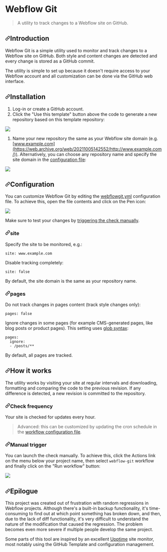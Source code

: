 # Webflow Git

> A utility to track changes to a Webflow site on GitHub.

## [<svg class="octicon octicon-link" viewbox="0 0 16 16" version="1.1" width="16" height="16" aria-hidden="true"><path fill-rule="evenodd" d="M7.775 3.275a.75.75 0 001.06 1.06l1.25-1.25a2 2 0 112.83 2.83l-2.5 2.5a2 2 0 01-2.83 0 .75.75 0 00-1.06 1.06 3.5 3.5 0 004.95 0l2.5-2.5a3.5 3.5 0 00-4.95-4.95l-1.25 1.25zm-4.69 9.64a2 2 0 010-2.83l2.5-2.5a2 2 0 012.83 0 .75.75 0 001.06-1.06 3.5 3.5 0 00-4.95 0l-2.5 2.5a3.5 3.5 0 004.95 4.95l1.25-1.25a.75.75 0 00-1.06-1.06l-1.25 1.25a2 2 0 01-2.83 0z"></path></svg>](https://web.archive.org/web/20211005142552/https://github.com/loomchild/webflow-git#introduction)Introduction

Webflow Git is a simple utility used to monitor and track changes to a Webflow site on GitHub. Both style and content changes are detected and every change is stored as a GitHub commit.

The utility is simple to set up because it doesn't require access to your Webflow account and all customization can be done via the GitHub web interface.

## [<svg class="octicon octicon-link" viewbox="0 0 16 16" version="1.1" width="16" height="16" aria-hidden="true"><path fill-rule="evenodd" d="M7.775 3.275a.75.75 0 001.06 1.06l1.25-1.25a2 2 0 112.83 2.83l-2.5 2.5a2 2 0 01-2.83 0 .75.75 0 00-1.06 1.06 3.5 3.5 0 004.95 0l2.5-2.5a3.5 3.5 0 00-4.95-4.95l-1.25 1.25zm-4.69 9.64a2 2 0 010-2.83l2.5-2.5a2 2 0 012.83 0 .75.75 0 001.06-1.06 3.5 3.5 0 00-4.95 0l-2.5 2.5a3.5 3.5 0 004.95 4.95l1.25-1.25a.75.75 0 00-1.06-1.06l-1.25 1.25a2 2 0 01-2.83 0z"></path></svg>](https://web.archive.org/web/20211005142552/https://github.com/loomchild/webflow-git#installation)Installation

1. Log-in or create a GitHub account.
2. Click the "Use this template" button above the code to generate a new repository based on this template repository:

<img src="https://web.archive.org/web/20211005142552/https://user-images.githubusercontent.com/2506014/134331253-501c4947-e66a-4066-b939-9a48ff001d60.png">

1. Name your new repository the same as your Webflow site domain (e.g. [www.example.com](https://web.archive.org/web/20211005142552/http://www.example.com/)). Alternatively, you can choose any repository name and specify the site domain in the [configuration file](https://web.archive.org/web/20211005142552/https://github.com/loomchild/webflow-git#configuration):

<img src="https://web.archive.org/web/20211005142552/https://user-images.githubusercontent.com/2506014/134332104-ee3c654d-6481-465f-b791-56a7dd2c50ca.png">

## [<svg class="octicon octicon-link" viewbox="0 0 16 16" version="1.1" width="16" height="16" aria-hidden="true"><path fill-rule="evenodd" d="M7.775 3.275a.75.75 0 001.06 1.06l1.25-1.25a2 2 0 112.83 2.83l-2.5 2.5a2 2 0 01-2.83 0 .75.75 0 00-1.06 1.06 3.5 3.5 0 004.95 0l2.5-2.5a3.5 3.5 0 00-4.95-4.95l-1.25 1.25zm-4.69 9.64a2 2 0 010-2.83l2.5-2.5a2 2 0 012.83 0 .75.75 0 001.06-1.06 3.5 3.5 0 00-4.95 0l-2.5 2.5a3.5 3.5 0 004.95 4.95l1.25-1.25a.75.75 0 00-1.06-1.06l-1.25 1.25a2 2 0 01-2.83 0z"></path></svg>](https://web.archive.org/web/20211005142552/https://github.com/loomchild/webflow-git#configuration)Configuration

You can customize Webflow Git by editing the [webflowgit.yml](https://web.archive.org/web/20211005142552/https://github.com/loomchild/webflow-git/blob/master/webflowgit.yml) configuration file. To achieve this, open the file contents and click on the Pen icon:

<img src="https://web.archive.org/web/20211005142552/https://user-images.githubusercontent.com/2506014/134331242-fd3da739-705c-4e18-9f37-b6db6398c6ef.png">

Make sure to test your changes by [triggering the check manually](https://web.archive.org/web/20211005142552/https://github.com/loomchild/webflow-git#manual-trigger).

### [<svg class="octicon octicon-link" viewbox="0 0 16 16" version="1.1" width="16" height="16" aria-hidden="true"><path fill-rule="evenodd" d="M7.775 3.275a.75.75 0 001.06 1.06l1.25-1.25a2 2 0 112.83 2.83l-2.5 2.5a2 2 0 01-2.83 0 .75.75 0 00-1.06 1.06 3.5 3.5 0 004.95 0l2.5-2.5a3.5 3.5 0 00-4.95-4.95l-1.25 1.25zm-4.69 9.64a2 2 0 010-2.83l2.5-2.5a2 2 0 012.83 0 .75.75 0 001.06-1.06 3.5 3.5 0 00-4.95 0l-2.5 2.5a3.5 3.5 0 004.95 4.95l1.25-1.25a.75.75 0 00-1.06-1.06l-1.25 1.25a2 2 0 01-2.83 0z"></path></svg>](https://web.archive.org/web/20211005142552/https://github.com/loomchild/webflow-git#site)site

Specify the site to be monitored, e.g.:

```
site: www.example.com
```

Disable tracking completely:

```
site: false
```

By default, the site domain is the same as your repository name.

### [<svg class="octicon octicon-link" viewbox="0 0 16 16" version="1.1" width="16" height="16" aria-hidden="true"><path fill-rule="evenodd" d="M7.775 3.275a.75.75 0 001.06 1.06l1.25-1.25a2 2 0 112.83 2.83l-2.5 2.5a2 2 0 01-2.83 0 .75.75 0 00-1.06 1.06 3.5 3.5 0 004.95 0l2.5-2.5a3.5 3.5 0 00-4.95-4.95l-1.25 1.25zm-4.69 9.64a2 2 0 010-2.83l2.5-2.5a2 2 0 012.83 0 .75.75 0 001.06-1.06 3.5 3.5 0 00-4.95 0l-2.5 2.5a3.5 3.5 0 004.95 4.95l1.25-1.25a.75.75 0 00-1.06-1.06l-1.25 1.25a2 2 0 01-2.83 0z"></path></svg>](https://web.archive.org/web/20211005142552/https://github.com/loomchild/webflow-git#pages)pages

Do not track changes in pages content (track style changes only):

```
pages: false
```

Ignore changes in some pages (for example CMS-generated pages, like blog posts or product pages). This setting uses [glob syntax](https://web.archive.org/web/20211005142552/https://github.com/micromatch/picomatch#globbing-features):

```
pages:
  ignore:
  - /posts/**
```

By default, all pages are tracked.

## [<svg class="octicon octicon-link" viewbox="0 0 16 16" version="1.1" width="16" height="16" aria-hidden="true"><path fill-rule="evenodd" d="M7.775 3.275a.75.75 0 001.06 1.06l1.25-1.25a2 2 0 112.83 2.83l-2.5 2.5a2 2 0 01-2.83 0 .75.75 0 00-1.06 1.06 3.5 3.5 0 004.95 0l2.5-2.5a3.5 3.5 0 00-4.95-4.95l-1.25 1.25zm-4.69 9.64a2 2 0 010-2.83l2.5-2.5a2 2 0 012.83 0 .75.75 0 001.06-1.06 3.5 3.5 0 00-4.95 0l-2.5 2.5a3.5 3.5 0 004.95 4.95l1.25-1.25a.75.75 0 00-1.06-1.06l-1.25 1.25a2 2 0 01-2.83 0z"></path></svg>](https://web.archive.org/web/20211005142552/https://github.com/loomchild/webflow-git#how-it-works)How it works

The utility works by visiting your site at regular intervals and downloading, formatting and comparing the code to the previous revision. If any difference is detected, a new revision is committed to the repository.

### [<svg class="octicon octicon-link" viewbox="0 0 16 16" version="1.1" width="16" height="16" aria-hidden="true"><path fill-rule="evenodd" d="M7.775 3.275a.75.75 0 001.06 1.06l1.25-1.25a2 2 0 112.83 2.83l-2.5 2.5a2 2 0 01-2.83 0 .75.75 0 00-1.06 1.06 3.5 3.5 0 004.95 0l2.5-2.5a3.5 3.5 0 00-4.95-4.95l-1.25 1.25zm-4.69 9.64a2 2 0 010-2.83l2.5-2.5a2 2 0 012.83 0 .75.75 0 001.06-1.06 3.5 3.5 0 00-4.95 0l-2.5 2.5a3.5 3.5 0 004.95 4.95l1.25-1.25a.75.75 0 00-1.06-1.06l-1.25 1.25a2 2 0 01-2.83 0z"></path></svg>](https://web.archive.org/web/20211005142552/https://github.com/loomchild/webflow-git#check-frequency)Check frequency

Your site is checked for updates every hour.

> Advanced: this can be customized by updating the cron schedule in the [workflow configuration file](https://web.archive.org/web/20211005142552/https://github.com/loomchild/webflow-git/blob/master/.github/workflows/main.yml).

### [<svg class="octicon octicon-link" viewbox="0 0 16 16" version="1.1" width="16" height="16" aria-hidden="true"><path fill-rule="evenodd" d="M7.775 3.275a.75.75 0 001.06 1.06l1.25-1.25a2 2 0 112.83 2.83l-2.5 2.5a2 2 0 01-2.83 0 .75.75 0 00-1.06 1.06 3.5 3.5 0 004.95 0l2.5-2.5a3.5 3.5 0 00-4.95-4.95l-1.25 1.25zm-4.69 9.64a2 2 0 010-2.83l2.5-2.5a2 2 0 012.83 0 .75.75 0 001.06-1.06 3.5 3.5 0 00-4.95 0l-2.5 2.5a3.5 3.5 0 004.95 4.95l1.25-1.25a.75.75 0 00-1.06-1.06l-1.25 1.25a2 2 0 01-2.83 0z"></path></svg>](https://web.archive.org/web/20211005142552/https://github.com/loomchild/webflow-git#manual-trigger)Manual trigger

You can launch the check manually. To achieve this, click the Actions link on the menu below your project name, then select `webflow-git` workflow and finally click on the "Run workflow" button:

<img src="https://web.archive.org/web/20211005142552/https://user-images.githubusercontent.com/2506014/134331249-c2e64b87-3d8d-4dbd-b1d9-46352fd5d3bd.png">

## [<svg class="octicon octicon-link" viewbox="0 0 16 16" version="1.1" width="16" height="16" aria-hidden="true"><path fill-rule="evenodd" d="M7.775 3.275a.75.75 0 001.06 1.06l1.25-1.25a2 2 0 112.83 2.83l-2.5 2.5a2 2 0 01-2.83 0 .75.75 0 00-1.06 1.06 3.5 3.5 0 004.95 0l2.5-2.5a3.5 3.5 0 00-4.95-4.95l-1.25 1.25zm-4.69 9.64a2 2 0 010-2.83l2.5-2.5a2 2 0 012.83 0 .75.75 0 001.06-1.06 3.5 3.5 0 00-4.95 0l-2.5 2.5a3.5 3.5 0 004.95 4.95l1.25-1.25a.75.75 0 00-1.06-1.06l-1.25 1.25a2 2 0 01-2.83 0z"></path></svg>](https://web.archive.org/web/20211005142552/https://github.com/loomchild/webflow-git#epilogue)Epilogue

This project was created out of frustration with random regressions in Webflow projects. Although there's a built-in backup functionality, it's time-consuming to find out at which point something has broken down, and then, due to the lack of diff functionality, it's very difficult to understand the nature of the modification that caused the regression. The problem becomes even more severe if multiple people develop the same project.

Some parts of this tool are inspired by an excellent [Upptime](https://web.archive.org/web/20211005142552/https://upptime.js.org/) site monitor, most notably using the GitHub Template and configuration management.
